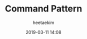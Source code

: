 ﻿---
title: "Command Pattern"
layout: post
date: 2019-03-11 14:08
image: /assets/images/markdown.jpg
headerImage: false
tag:
- Design Pattern
- Command Pattern
category: blog
author: heetaekim
description: Command Pattern의 소개와 사용법 및 이점
---


